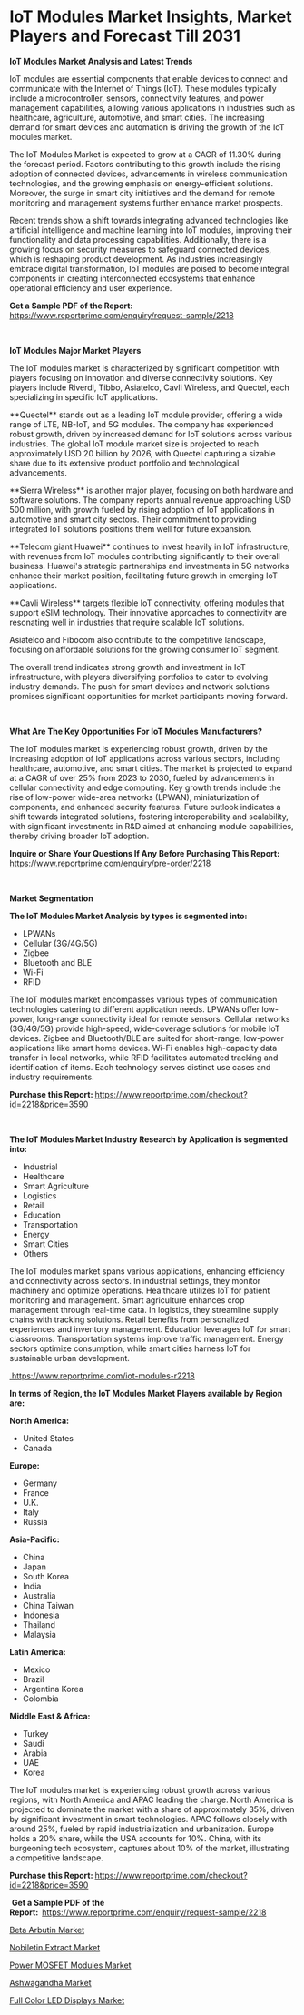<p><h1>IoT Modules Market Insights, Market Players and Forecast Till 2031</h1></p><p><strong>IoT Modules Market Analysis and Latest Trends</strong></p>
<p><p>IoT modules are essential components that enable devices to connect and communicate with the Internet of Things (IoT). These modules typically include a microcontroller, sensors, connectivity features, and power management capabilities, allowing various applications in industries such as healthcare, agriculture, automotive, and smart cities. The increasing demand for smart devices and automation is driving the growth of the IoT modules market.</p><p>The IoT Modules Market is expected to grow at a CAGR of 11.30% during the forecast period. Factors contributing to this growth include the rising adoption of connected devices, advancements in wireless communication technologies, and the growing emphasis on energy-efficient solutions. Moreover, the surge in smart city initiatives and the demand for remote monitoring and management systems further enhance market prospects.</p><p>Recent trends show a shift towards integrating advanced technologies like artificial intelligence and machine learning into IoT modules, improving their functionality and data processing capabilities. Additionally, there is a growing focus on security measures to safeguard connected devices, which is reshaping product development. As industries increasingly embrace digital transformation, IoT modules are poised to become integral components in creating interconnected ecosystems that enhance operational efficiency and user experience.</p></p>
<p><strong>Get a Sample PDF of the Report:&nbsp;</strong> <a href="https://www.reportprime.com/enquiry/request-sample/2218?utm_campaign=24&utm_medium=2&utm_source=Github&utm_content=ia&utm_term=24122024&utm_id=iot-modules">https://www.reportprime.com/enquiry/request-sample/2218</a></p>
<p>&nbsp;</p>
<p><strong>IoT Modules Major Market Players</strong></p>
<p><p>The IoT modules market is characterized by significant competition with players focusing on innovation and diverse connectivity solutions. Key players include Riverdi, Tibbo, Asiatelco, Cavli Wireless, and Quectel, each specializing in specific IoT applications.</p><p>**Quectel** stands out as a leading IoT module provider, offering a wide range of LTE, NB-IoT, and 5G modules. The company has experienced robust growth, driven by increased demand for IoT solutions across various industries. The global IoT module market size is projected to reach approximately USD 20 billion by 2026, with Quectel capturing a sizable share due to its extensive product portfolio and technological advancements.</p><p>**Sierra Wireless** is another major player, focusing on both hardware and software solutions. The company reports annual revenue approaching USD 500 million, with growth fueled by rising adoption of IoT applications in automotive and smart city sectors. Their commitment to providing integrated IoT solutions positions them well for future expansion.</p><p>**Telecom giant Huawei** continues to invest heavily in IoT infrastructure, with revenues from IoT modules contributing significantly to their overall business. Huawei's strategic partnerships and investments in 5G networks enhance their market position, facilitating future growth in emerging IoT applications. </p><p>**Cavli Wireless** targets flexible IoT connectivity, offering modules that support eSIM technology. Their innovative approaches to connectivity are resonating well in industries that require scalable IoT solutions. </p><p>Asiatelco and Fibocom also contribute to the competitive landscape, focusing on affordable solutions for the growing consumer IoT segment. </p><p>The overall trend indicates strong growth and investment in IoT infrastructure, with players diversifying portfolios to cater to evolving industry demands. The push for smart devices and network solutions promises significant opportunities for market participants moving forward.</p></p>
<p>&nbsp;</p>
<p><strong>What Are The Key Opportunities For IoT Modules Manufacturers?</strong></p>
<p><p>The IoT modules market is experiencing robust growth, driven by the increasing adoption of IoT applications across various sectors, including healthcare, automotive, and smart cities. The market is projected to expand at a CAGR of over 25% from 2023 to 2030, fueled by advancements in cellular connectivity and edge computing. Key growth trends include the rise of low-power wide-area networks (LPWAN), miniaturization of components, and enhanced security features. Future outlook indicates a shift towards integrated solutions, fostering interoperability and scalability, with significant investments in R&D aimed at enhancing module capabilities, thereby driving broader IoT adoption.</p></p>
<p><strong>Inquire or Share Your Questions If Any Before Purchasing This Report:</strong> <a href="https://www.reportprime.com/enquiry/pre-order/2218?utm_campaign=24&utm_medium=2&utm_source=Github&utm_content=ia&utm_term=24122024&utm_id=iot-modules">https://www.reportprime.com/enquiry/pre-order/2218</a></p>
<p>&nbsp;</p>
<p><strong>Market Segmentation</strong></p>
<p><strong>The IoT Modules Market Analysis by types is segmented into:</strong></p>
<p><ul><li>LPWANs</li><li>Cellular (3G/4G/5G)</li><li>Zigbee</li><li>Bluetooth and BLE</li><li>Wi-Fi</li><li>RFID</li></ul></p>
<p><p>The IoT modules market encompasses various types of communication technologies catering to different application needs. LPWANs offer low-power, long-range connectivity ideal for remote sensors. Cellular networks (3G/4G/5G) provide high-speed, wide-coverage solutions for mobile IoT devices. Zigbee and Bluetooth/BLE are suited for short-range, low-power applications like smart home devices. Wi-Fi enables high-capacity data transfer in local networks, while RFID facilitates automated tracking and identification of items. Each technology serves distinct use cases and industry requirements.</p></p>
<p><strong>Purchase this Report:&nbsp;</strong><a href="https://www.reportprime.com/checkout?id=2218&price=3590&utm_campaign=24&utm_medium=2&utm_source=Github&utm_content=ia&utm_term=24122024&utm_id=iot-modules">https://www.reportprime.com/checkout?id=2218&price=3590</a></p>
<p>&nbsp;</p>
<p><strong>The IoT Modules Market Industry Research by Application is segmented into:</strong></p>
<p><ul><li>Industrial</li><li>Healthcare</li><li>Smart Agriculture</li><li>Logistics</li><li>Retail</li><li>Education</li><li>Transportation</li><li>Energy</li><li>Smart Cities</li><li>Others</li></ul></p>
<p><p>The IoT modules market spans various applications, enhancing efficiency and connectivity across sectors. In industrial settings, they monitor machinery and optimize operations. Healthcare utilizes IoT for patient monitoring and management. Smart agriculture enhances crop management through real-time data. In logistics, they streamline supply chains with tracking solutions. Retail benefits from personalized experiences and inventory management. Education leverages IoT for smart classrooms. Transportation systems improve traffic management. Energy sectors optimize consumption, while smart cities harness IoT for sustainable urban development.</p></p>
<p><a href="https://www.reportprime.com/iot-modules-r2218?utm_campaign=24&utm_medium=2&utm_source=Github&utm_content=ia&utm_term=24122024&utm_id=iot-modules">&nbsp;https://www.reportprime.com/iot-modules-r2218</a></p>
<p><strong>In terms of Region, the IoT Modules Market Players available by Region are:</strong></p>
<p>
    <p> <strong> North America: </strong>
        <ul>
            <li>United States</li>
            <li>Canada</li>
        </ul>
        </p> 
    <p> <strong> Europe: </strong>
        <ul>
            <li>Germany</li>
            <li>France</li>
            <li>U.K.</li>
            <li>Italy</li>
            <li>Russia</li>
        </ul>
        </p> 
    <p> <strong> Asia-Pacific: </strong>
        <ul>
            <li>China</li>
            <li>Japan</li>
            <li>South Korea</li>
            <li>India</li>
            <li>Australia</li>
            <li>China Taiwan</li>
            <li>Indonesia</li>
            <li>Thailand</li>
            <li>Malaysia</li>
        </ul>
        </p> 
    <p> <strong> Latin America: </strong>
        <ul>
            <li>Mexico</li>
            <li>Brazil</li>
            <li>Argentina Korea</li>
            <li>Colombia</li>
        </ul>
        </p> 
    <p> <strong> Middle East & Africa: </strong>
        <ul>
            <li>Turkey</li>
            <li>Saudi</li>
            <li>Arabia</li>
            <li>UAE</li>
            <li>Korea</li>
        </ul>
    </p>
    </p>
<p><p>The IoT modules market is experiencing robust growth across various regions, with North America and APAC leading the charge. North America is projected to dominate the market with a share of approximately 35%, driven by significant investment in smart technologies. APAC follows closely with around 25%, fueled by rapid industrialization and urbanization. Europe holds a 20% share, while the USA accounts for 10%. China, with its burgeoning tech ecosystem, captures about 10% of the market, illustrating a competitive landscape.</p></p>
<p><strong>Purchase this Report: </strong><a href="https://www.reportprime.com/checkout?id=2218&price=3590&utm_campaign=24&utm_medium=2&utm_source=Github&utm_content=ia&utm_term=24122024&utm_id=iot-modules">https://www.reportprime.com/checkout?id=2218&price=3590</a></p>
<p>&nbsp;<strong>Get a Sample PDF of the Report:&nbsp;&nbsp;</strong><a href="https://www.reportprime.com/enquiry/request-sample/2218?utm_campaign=24&utm_medium=2&utm_source=Github&utm_content=ia&utm_term=24122024&utm_id=iot-modules">https://www.reportprime.com/enquiry/request-sample/2218</a></p>
<p><strong></strong></p>
<p><p><a href="https://www.linkedin.com/pulse/market-dynamics-beta-arbutin-11-growth-from-2024-2031-brainorm-p9mmf?utm_campaign=24&utm_medium=2&utm_source=Github&utm_content=ia&utm_term=24122024&utm_id=iot-modules">Beta Arbutin Market</a></p><p><a href="https://www.linkedin.com/pulse/success-road-map-growing-nobiletin-extract-market-industrys-nechf?utm_campaign=24&utm_medium=2&utm_source=Github&utm_content=ia&utm_term=24122024&utm_id=iot-modules">Nobiletin Extract Market</a></p><p><a href="https://github.com/klindsey95/Market-Research-Report-List-1/blob/main/power-mosfet-modules-market.md?utm_campaign=24&utm_medium=2&utm_source=Github&utm_content=ia&utm_term=24122024&utm_id=iot-modules">Power MOSFET Modules Market</a></p><p><a href="https://www.linkedin.com/pulse/ashwagandha-market-projected-cagr-121-from-2024-2031-in-depth-03w6f?utm_campaign=24&utm_medium=2&utm_source=Github&utm_content=ia&utm_term=24122024&utm_id=iot-modules">Ashwagandha Market</a></p><p><a href="https://github.com/delindacallegari68/Market-Research-Report-List-1/blob/main/full-color-led-displays-market.md?utm_campaign=24&utm_medium=2&utm_source=Github&utm_content=ia&utm_term=24122024&utm_id=iot-modules">Full Color LED Displays Market</a></p></p>